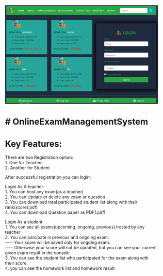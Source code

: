 ![Homepage](images/homepage.PNG)

# # OnlineExamManagementSystem

# Key Features:

There are two Registration option:\
    1. One for Teacher.\
    2. Another for Student.
 
After successful registration you can login:

Login As A teacher:\
    1. You can host any exam(as a teacher)\
    2. You can Update or delete any exam or question\
    3. You can download total participated student list along with their rank/score(.pdf)\
    4. You can download Question paper as PDF(.pdf)
    
Login As a student:\
    1. You can see all exams(upcoming, ongoing, previous) hosted by any teacher\
    2. You can parcipate in previous and ongoing exam.\
        ---- Your score will be saved only for ongoing exam.\
        ---- Otherwise your score will not be updated, but you can see your current given exam result in the console\
    3. You can see the student list who participated for the exam along with their score.\
    4. you can see the homework list and homework result.
